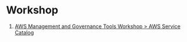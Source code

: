 
# Workshop

1. [AWS Management and Governance Tools Workshop > AWS Service Catalog](https://mng.workshop.aws/servicecatalog.html)